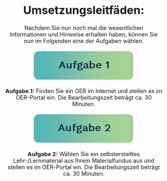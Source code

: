 <center>
<font size="4">
  
# Umsetzungsleitfäden:

Nachdem Sie nun noch mal die wesentlichen Informationen und Hinweise erhalten haben, können Sie nun im Folgenden eine der Aufgaben wählen.

<a href="task1">
  <img src="images/aufgabe1.png" height="100" 
    alt="Aufgabe 12: Finden Sie ein OER im Internet und stellen es im OER-Portal ein. Die Bearbeitungszeit beträgt ca. 30 Minuten." 
    titel="Aufgabe 12: Finden Sie ein OER im Internet und stellen es im OER-Portal ein. Die Bearbeitungszeit beträgt ca. 30 Minuten."/>
</a>

**Aufgabe 1:** Finden Sie ein OER im Internet und stellen es im OER-Portal ein. Die Bearbeitungszeit beträgt ca. 30 Minuten.

<a href="#/task2">
  <img src="images/aufgabe2.png" height="100"
    alt="Aufgabe 2: Wählen Sie ein selbsterstelltes Lehr-/Lernmaterial aus Ihrem Materialfundus aus und stellen es im OER-Portal ein. Die Bearbeitungszeit beträgt ca. 30 Minuten."
    titel="Aufgabe 2: Wählen Sie ein selbsterstelltes Lehr-/Lernmaterial aus Ihrem Materialfundus aus und stellen es im OER-Portal ein. Die Bearbeitungszeit beträgt ca. 30 Minuten."/>
</a>

**Aufgabe 2:** Wählen Sie ein selbsterstelltes Lehr-/Lernmaterial aus Ihrem Materialfundus aus und stellen es im OER-Portal ein. Die Bearbeitungszeit beträgt ca. 30 Minuten.

</font>
</center>
